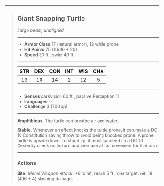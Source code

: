 ***
> ## Giant Snapping Turtle
> *Large beast, unaligned*
> 
> ***
> 
> - **Armor Class** 17 (natural armor), 12 while prone
> - **Hit Points** 75 (10d10 + 20)
> - **Speed** 30 ft., swim 40 ft.
> 
> ***
> 
> |STR|DEX|CON|INT|WIS|CHA|
> |:---:|:---:|:---:|:---:|:---:|:---:|
> |19|10|14|2|12|5|
> 
> ***
> 
> - **Senses** darkvision 60 ft., passive Perception 11
> - **Languages** —
> - **Challenge** 3 (700 xp)
> 
> ***
> 
> **Amphibious.** The turtle can breathe air and water.
> 
> **Stable.** Whenever an effect knocks the turtle prone, it can make a DC 10 Constitution saving throw to avoid being knocked prone. A prone turtle is upside down. To stand up, it must succeed on a DC 10 Dexterity check on its turn and then use all its movement for that turn.
> 
> ***
> 
> ### Actions
> **Bite.** *Melee Weapon Attack:* +6 to hit, reach 5 ft., one target. *Hit:* 18 (4d6 + 4) slashing damage.